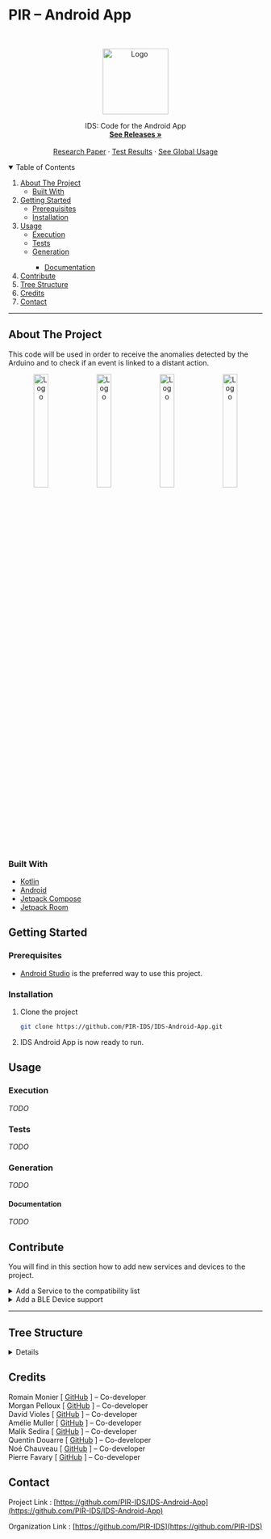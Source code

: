 # PIR – Android App

<!-- PROJECT LOGO -->
<br />
<p align="center">
  <a href="https://github.com/PIR-IDS/IDS-Android-App">
    <img src="https://avatars.githubusercontent.com/u/99486891" alt="Logo" width="130">
  </a>

  <p align="center">
    IDS: Code for the Android App
    <br />
    <a href="https://github.com/PIR-IDS/IDS-Android-App/releases"><strong>See Releases »</strong></a>
    <br />
    <br />
    <a href="https://github.com/PIR-IDS/research-paper">Research Paper</a>
    ·
    <a href="https://github.com/PIR-IDS/IDS-Android-App/actions/workflows/test.yml">Test Results</a>
    ·
    <a href="https://github.com/PIR-IDS/.github/blob/main/profile/README.md#usage">See Global Usage</a>
  </p>

<!-- TABLE OF CONTENTS -->
<details open="open">
  <summary>Table of Contents</summary>
  <ol>
    <li>
      <a href="#about-the-project">About The Project</a>
      <ul>
        <li><a href="#built-with">Built With</a></li>
      </ul>
    </li>
    <li>
      <a href="#getting-started">Getting Started</a>
      <ul>
        <li><a href="#prerequisites">Prerequisites</a></li>
        <li><a href="#installation">Installation</a></li>
      </ul>
    </li>
    <li>
      <a href="#usage">Usage</a>
      <ul>
        <li><a href="#execution">Execution</a></li>
        <li><a href="#tests">Tests</a></li>
        <li><a href="#generation">Generation</a></li>
        <ul>
           <li><a href="#documentation">Documentation</a></li>
        </ul>
      </ul>
    <li><a href="#contribute">Contribute</a></li>
    <li><a href="#tree-structure">Tree Structure</a></li>
    <li><a href="#credits">Credits</a></li>
    <li><a href="#contact">Contact</a></li>

  </ol>
</details>

***

<!-- ABOUT THE PROJECT -->
## About The Project

This code will be used in order to receive the anomalies detected by the Arduino and to check if an event is linked to a distant action.

<p align="center">
    <img src="https://user-images.githubusercontent.com/26198903/183397746-a4b756ff-0a04-4860-b5f5-d9b670533ae8.png" alt="Logo" width="24%">
    <img src="https://user-images.githubusercontent.com/26198903/183397792-bd406f19-d944-4a71-82bd-4927cf24eb69.png" alt="Logo" width="24%">
    <img src="https://user-images.githubusercontent.com/26198903/183397818-069b1ccc-ddb3-4f8e-b75d-0654b0a27d48.png" alt="Logo" width="24%">
    <img src="https://user-images.githubusercontent.com/26198903/183397891-2ae35514-fbb9-48b9-b5f0-8e27e3cda6c1.png" alt="Logo" width="24%">
</p>

### Built With
* [Kotlin](https://kotlinlang.org/)
* [Android](https://developer.android.com/)
* [Jetpack Compose](https://developer.android.com/jetpack/compose/)
* [Jetpack Room](https://developer.android.com/jetpack/androidx/releases/room/)

<!-- GETTING STARTED -->
## Getting Started

### Prerequisites

* [Android Studio](https://developer.android.com/studio) is the preferred way to use this project.

### Installation

1. Clone the project
   ```sh
   git clone https://github.com/PIR-IDS/IDS-Android-App.git
   ```
2. IDS Android App is now ready to run.

<!-- USAGE EXAMPLES -->
## Usage

### Execution

_TODO_

### Tests

_TODO_

### Generation

_TODO_

#### Documentation

_TODO_

<!-- CONTRIBUTE -->
## Contribute

You will find in this section how to add new services and devices to the project.

<details>
  <summary>Add a Service to the compatibility list</summary>

To add a new service to the compatible ones, you need to add the necessary resources and then edit some files.

### A. Resources

1. Add an square icon for the service in the folder `app/src/main/res/drawable-nodpi` in PNG, for example `my_service_logo.png`.
2. Add a string resource for the service description in the folder `app/src/main/res/values/strings.xml`, for example `my_service_description`. Do not forget to translate the string in all the languages supported by the app.

### B. Sources

1. Add an enumeration to ServiceId with a unique tag in `app/src/main/java/fr/pirids/idsapp/data/items/Service.kt`. Also add the service to the Service list with the associated devices that will be used to detect the behavioural anomalies.
2. Add a way to handle the service credentials necessary to interact with the API in a new created file in `app/src/main/java/fr/pirids/idsapp/data/api/auth`, named `MyServiceAuth.kt`. This class has to inherit from `ApiAuth`. You will have to provide a way to instanciate this class each time a connection has to be made, notably during the `when` statements in each of these files: `app/src/main/java/fr/pirids/idsapp/controller/detection/Service.kt`.
3. Add a way to handle the service data you get from the API in a new created file in `app/src/main/java/fr/pirids/idsapp/data/api/data`, named `MyServiceData.kt`. This class has to inherit from `ApiData`. You will have to provide a way to instanciate this class each time data has to be retrieved, notably during the `when` statements in each of these files: `app/src/main/java/fr/pirids/idsapp/controller/detection/Service.kt`, `app/src/main/java/fr/pirids/idsapp/ui/views/service/ServiceView.kt`, `app/src/main/java/fr/pirids/idsapp/controller/detection/Detection.kt`, `app/src/main/java/fr/pirids/idsapp/controller/daemon/ServiceDaemon.kt`.
4. Create a class that will handle the connection to the service, which inherits from `ApiInterface` in a new created file in `app/src/main/java/fr/pirids/idsapp/controller/api`, named `MyServiceApi.kt`. You will have to provide a way to instanciate this class each time a connection has to be made, notably during the `when` statements in each of these files: `app/src/main/java/fr/pirids/idsapp/controller/detection/Service`, `app/src/main/java/fr/pirids/idsapp/controller/daemon/ServiceDaemon.kt`.
5. Add the persistence of the credentials and the data retrieved by creating the entity and DAO linked to the new service. Create a new file in `app/src/main/java/fr/pirids/idsapp/data/model/entity/service` named `MyServiceAuth.kt`. Link a foreign key to the `ApiAuth` entity id. Create a new file in `app/src/main/java/fr/pirids/idsapp/data/model/entity/service` named `MyServiceData.kt`. Link a foreign key to the `ApiData` entity id. Register the newly created entities into the `app/src/main/java/fr/pirids/idsapp/data/model/AppDatabase.kt` file. Now create the DAO for the new service, following the same logic in the `app/src/main/java/fr/pirids/idsapp/data/model/dao` package. Call them `MyServiceAuthDao` and `MyServiceDataDao` and add their implementation to the `app/src/main/java/fr/pirids/idsapp/data/model/AppDatabase.kt` file. You will have to use the DAO notably during the `when` statements in each of these files: `app/src/main/java/fr/pirids/idsapp/controller/detection/Service`, `app/src/main/java/fr/pirids/idsapp/controller/daemon/ServiceDaemon.kt`, `app/src/main/java/fr/pirids/idsapp/controller/detection/Detection.kt`.

</details>

<details>
  <summary>Add a BLE Device support</summary>

To support a new BLE device, you need to add the necessary resources and then edit some files.

### A. Resources

1. Add an square icon for the device in the folder `app/src/main/res/drawable-nodpi` in PNG, for example `ids_device_name_logo.png`.
2. Add a string resource for the device description in the folder `app/src/main/res/values/strings.xml`, for example `device_name_desc`. Also add a data name, for example `device_name_data`, an event message, for example `device_name_event_message` and an intrusion message, for example `device_name_intrusion`. Do not forget to translate all the strings in all the languages supported by the app.

### B. Sources

1. Add an enumeration to DeviceId with a unique tag in `app/src/main/java/fr/pirids/idsapp/data/items/Device.kt`. Also add the device to the Device list with the associated Bluetooth services that will be used to transmit the data. You can add the services with their characteristics in their respective files if they are still not added.
3. Add a way to handle the service data you get from the device in a new created file in `app/src/main/java/fr/pirids/idsapp/data/device/data`, named `MyDeviceData.kt`. This class has to inherit from `DeviceData`, you can also add some Bluetooth characteristics you would want to store during runtime in there. You will have to provide a way to instanciate this class each time data has to be used, notably during the `when` statements in each of these files: `app/src/main/java/fr/pirids/idsapp/controller/view/menus/NotificationViewController.kt`, `app/src/main/java/fr/pirids/idsapp/ui/views/service/DeviceView.kt`, `app/src/main/java/fr/pirids/idsapp/controller/detection/Detection.kt`, `app/src/main/java/fr/pirids/idsapp/controller/daemon/DeviceDaemon.kt`, `app/src/main/java/fr/pirids/idsapp/controller/bluetooth/Device.kt`, `app/src/main/java/fr/pirids/idsapp/controller/bluetooth/BluetoothConnection.kt`. You will have to handle the BLE communication in `app/src/main/java/fr/pirids/idsapp/controller/bluetooth/BluetoothConnection.kt`.
5. Add the persistence of the device data retrieved by creating the entity and DAO linked to the new device. Create a new file in `app/src/main/java/fr/pirids/idsapp/data/model/entity/device` named `MyDeviceData.kt`. Link a foreign key to the `DeviceData` entity id. Register the newly created entity into the `app/src/main/java/fr/pirids/idsapp/data/model/AppDatabase.kt` file. Now create the DAO for the new device, following the same logic in the `app/src/main/java/fr/pirids/idsapp/data/model/dao` package. Call it `MyDeviceDataDao` and add its implementation to the `app/src/main/java/fr/pirids/idsapp/data/model/AppDatabase.kt` file. You will have to use the DAO notably during the `when` statements in each of these files: `app/src/main/java/fr/pirids/idsapp/controller/daemon/DeviceDaemon.kt`, `app/src/main/java/fr/pirids/idsapp/controller/bluetooth/BluetoothConnection.kt`.

</details>

***

<!-- TREE STRUCTURE -->
## Tree Structure
<details>

_TODO_

</details>

<!-- CREDITS -->
## Credits

Romain Monier [ [GitHub](https://github.com/rmonier) ] – Co-developer
<br>
Morgan Pelloux [ [GitHub](https://github.com/MonsieurSinge) ] – Co-developer
<br>
David Violes [ [GitHub](https://github.com/ViolesD) ] – Co-developer
<br>
Amélie Muller [ [GitHub](https://github.com/AmelieMuller) ] – Co-developer
<br>
Malik Sedira [ [GitHub](https://github.com/sediramalik) ] – Co-developer
<br>
Quentin Douarre [ [GitHub](https://github.com/Quintus618) ] – Co-developer
<br>
Noé Chauveau [ [GitHub](https://github.com/Noecv) ] – Co-developer
<br>
Pierre Favary [ [GitHub](https://github.com/pdf-0) ] – Co-developer

<!-- CONTACT -->
## Contact

Project Link : [https://github.com/PIR-IDS/IDS-Android-App](https://github.com/PIR-IDS/IDS-Android-App)

Organization Link : [https://github.com/PIR-IDS](https://github.com/PIR-IDS)
